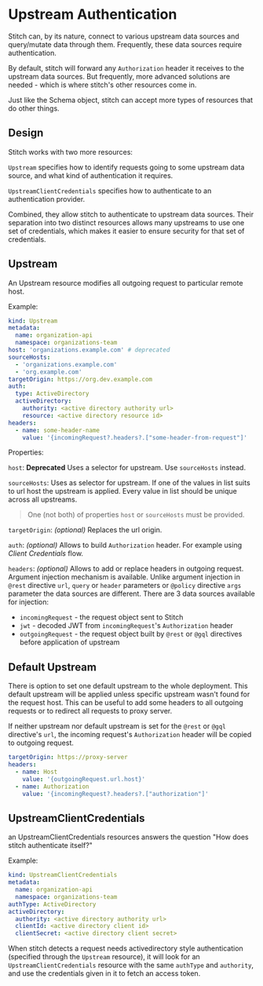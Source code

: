 # Upstream Authentication

Stitch can, by its nature, connect to various upstream data sources and query/mutate data through them. Frequently, these data sources require authentication.

By default, stitch will forward any `Authorization` header it receives to the upstream data sources.
But frequently, more advanced solutions are needed - which is where stitch's other resources come in.

Just like the Schema object, stitch can accept more types of resources that do other things.

## Design

Stitch works with two more resources:

`Upstream` specifies how to identify requests going to some upstream data source, and what kind of authentication it requires.

`UpstreamClientCredentials` specifies how to authenticate to an authentication provider.

Combined, they allow stitch to authenticate to upstream data sources. Their separation into two distinct resources allows many upstreams to use one set of credentials, which makes it easier to ensure security for that set of credentials.

## Upstream

An Upstream resource modifies all outgoing request to particular remote host.

Example:

```yaml
kind: Upstream
metadata:
  name: organization-api
  namespace: organizations-team
host: 'organizations.example.com' # deprecated
sourceHosts:
  - 'organizations.example.com'
  - 'org.example.com'
targetOrigin: https://org.dev.example.com
auth:
  type: ActiveDirectory
  activeDirectory:
    authority: <active directory authority url>
    resource: <active directory resource id>
headers:
  - name: some-header-name
    value: '{incomingRequest?.headers?.["some-header-from-request"]'
```

Properties:

`host`: **Deprecated** Uses a selector for upstream. Use `sourceHosts` instead.

`sourceHosts`: Uses as selector for upstream. If one of the values in list suits to url host the upstream is applied. Every value in list should be unique across all upstreams.

> One (not both) of properties `host` or `sourceHosts` must be provided.

`targetOrigin`: _(optional)_ Replaces the url origin.

`auth`: _(optional)_ Allows to build `Authorization` header. For example using _Client Credentials_ flow.

`headers`: _(optional)_ Allows to add or replace headers in outgoing request. Argument injection mechanism is available. Unlike argument injection in `@rest` directive `url`, `query` or `header` parameters or `@policy` directive `args` parameter the data sources are different. There are 3 data sources available for injection:

- `incomingRequest` - the request object sent to Stitch
- `jwt` - decoded JWT from `incomingRequest`'s `Authorization` header
- `outgoingRequest` - the request object built by `@rest` or `@gql` directives before application of upstream

## Default Upstream

There is option to set one default upstream to the whole deployment. This default upstream will be applied unless specific upstream wasn't found for the request host. This can be useful to add some headers to all outgoing requests or to redirect all requests to proxy server.

If neither upstream nor default upstream is set for the `@rest` or `@gql` directive's `url`, the incoming request's `Authorization` header will be copied to outgoing request.

```yaml
targetOrigin: https://proxy-server
headers:
  - name: Host
    value: '{outgoingRequest.url.host}'
  - name: Authorization
    value: '{incomingRequest?.headers?.["authorization"]'
```

## UpstreamClientCredentials

an UpstreamClientCredentials resources answers the question "How does stitch authenticate itself?"

Example:

```yaml
kind: UpstreamClientCredentials
metadata:
  name: organization-api
  namespace: organizations-team
authType: ActiveDirectory
activeDirectory:
  authority: <active directory authority url>
  clientId: <active directory client id>
  clientSecret: <active directory client secret>
```

When stitch detects a request needs activedirectory style authentication (specified through the `Upstream` resource), it will look for an `UpstreamClientCredentials` resource with the same `authType` and `authority`, and use the credentials given in it to fetch an access token.
